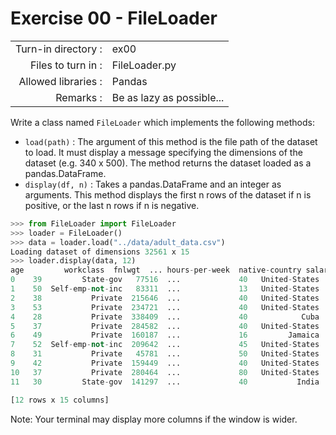 # Exercise 00 - FileLoader
|                         |                    |
| -----------------------:| ------------------ |
|   Turn-in directory :   |  ex00              |
|   Files to turn in :    |  FileLoader.py     |
|   Allowed libraries :   |  Pandas            |
|   Remarks :             |  Be as lazy as possible...|

Write a class named `FileLoader` which implements the following methods:
* `load(path)` : The argument of this method is the file path of the dataset to load. It must display a message specifying the dimensions of the dataset (e.g. 340 x 500). The method returns the dataset loaded as a pandas.DataFrame.
* `display(df, n)` : Takes a pandas.DataFrame and an integer as arguments. This method displays the first n rows of the dataset if n is positive, or the last n rows if n is negative.  

```python
>>> from FileLoader import FileLoader
>>> loader = FileLoader()
>>> data = loader.load("../data/adult_data.csv")
Loading dataset of dimensions 32561 x 15
>>> loader.display(data, 12)
age         workclass  fnlwgt  ... hours-per-week  native-country salary
0    39         State-gov   77516  ...             40   United-States  <=50K
1    50  Self-emp-not-inc   83311  ...             13   United-States  <=50K
2    38           Private  215646  ...             40   United-States  <=50K
3    53           Private  234721  ...             40   United-States  <=50K
4    28           Private  338409  ...             40            Cuba  <=50K
5    37           Private  284582  ...             40   United-States  <=50K
6    49           Private  160187  ...             16         Jamaica  <=50K
7    52  Self-emp-not-inc  209642  ...             45   United-States   >50K
8    31           Private   45781  ...             50   United-States   >50K
9    42           Private  159449  ...             40   United-States   >50K
10   37           Private  280464  ...             80   United-States   >50K
11   30         State-gov  141297  ...             40           India   >50K

[12 rows x 15 columns]
```

Note: Your terminal may display more columns if the window is wider.
